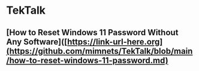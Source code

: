 # TekTalk
## [How to Reset Windows 11 Password Without Any Software]([https://link-url-here.org](https://github.com/mimnets/TekTalk/blob/main/how-to-reset-windows-11-password.md) 

